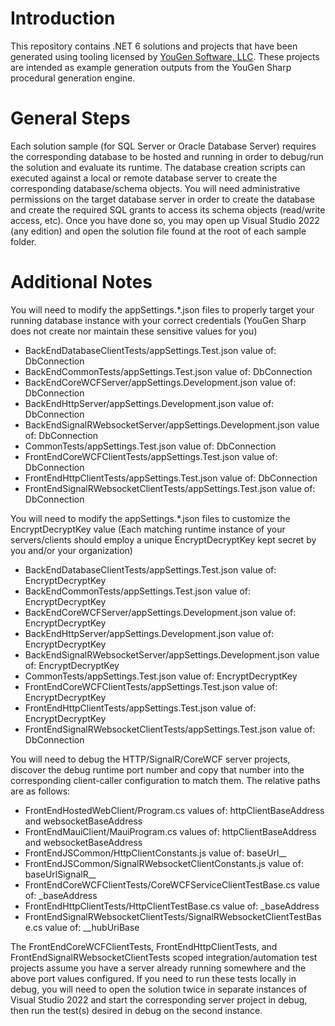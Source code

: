 # Introduction
This repository contains .NET 6 solutions and projects that have been generated using tooling licensed by [YouGen Software, LLC](https://yougensoft.com). These projects are intended as example generation outputs from the YouGen Sharp procedural generation engine.

# General Steps
Each solution sample (for SQL Server or Oracle Database Server) requires the corresponding database to be hosted and running in order to debug/run the solution and evaluate its runtime. 
The database creation scripts can executed against a local or remote database server to create the corresponding database/schema objects. 
You will need administrative permissions on the target database server in order to create the database and create the required SQL grants to access its schema objects (read/write access, etc).
Once you have done so, you may open up Visual Studio 2022 (any edition) and open the solution file found at the root of each sample folder.

# Additional Notes	
You will need to modify the appSettings.*.json files to properly target your running database instance with your correct credentials (YouGen Sharp does not create nor maintain these sensitive values for you)
* BackEndDatabaseClientTests/appSettings.Test.json value of: DbConnection
* BackEndCommonTests/appSettings.Test.json value of: DbConnection
* BackEndCoreWCFServer/appSettings.Development.json value of: DbConnection
* BackEndHttpServer/appSettings.Development.json value of: DbConnection
* BackEndSignalRWebsocketServer/appSettings.Development.json value of: DbConnection
* CommonTests/appSettings.Test.json value of: DbConnection
* FrontEndCoreWCFClientTests/appSettings.Test.json value of: DbConnection
* FrontEndHttpClientTests/appSettings.Test.json value of: DbConnection
* FrontEndSignalRWebsocketClientTests/appSettings.Test.json value of: DbConnection

You will need to modify the appSettings.*.json files to customize the EncryptDecryptKey value (Each matching runtime instance of your servers/clients should employ a unique EncryptDecryptKey kept secret by you and/or your organization)
* BackEndDatabaseClientTests/appSettings.Test.json value of: EncryptDecryptKey
* BackEndCommonTests/appSettings.Test.json value of: EncryptDecryptKey
* BackEndCoreWCFServer/appSettings.Development.json value of: EncryptDecryptKey
* BackEndHttpServer/appSettings.Development.json value of: EncryptDecryptKey
* BackEndSignalRWebsocketServer/appSettings.Development.json value of: EncryptDecryptKey
* CommonTests/appSettings.Test.json value of: EncryptDecryptKey
* FrontEndCoreWCFClientTests/appSettings.Test.json value of: EncryptDecryptKey
* FrontEndHttpClientTests/appSettings.Test.json value of: EncryptDecryptKey
* FrontEndSignalRWebsocketClientTests/appSettings.Test.json value of: DbConnection

You will need to debug the HTTP/SignalR/CoreWCF server projects, discover the debug runtime port number and copy that number into the corresponding client-caller configuration to match them. The relative paths are as follows:
* FrontEndHostedWebClient/Program.cs values of: httpClientBaseAddress and websocketBaseAddress 
* FrontEndMauiClient/MauiProgram.cs values of: httpClientBaseAddress and websocketBaseAddress
* FrontEndJSCommon/HttpClientConstants.js value of: baseUrl_*_*
* FrontEndJSCommon/SignalRWebsocketClientConstants.js value of: baseUrlSignalR_*_*
* FrontEndCoreWCFClientTests/CoreWCFServiceClientTestBase.cs value of: _baseAddress
* FrontEndHttpClientTests/HttpClientTestBase.cs value of: _baseAddress
* FrontEndSignalRWebsocketClientTests/SignalRWebsocketClientTestBase.cs value of: __hubUriBase

The FrontEndCoreWCFClientTests, FrontEndHttpClientTests, and FrontEndSignalRWebsocketClientTests scoped integration/automation test projects assume you have a server already running somewhere and the above port values configured. 
If you need to run these tests locally in debug, you will need to open the solution twice in separate instances of Visual Studio 2022 and start the corresponding server project in debug, then run the test(s) desired in debug on the second instance.

	

